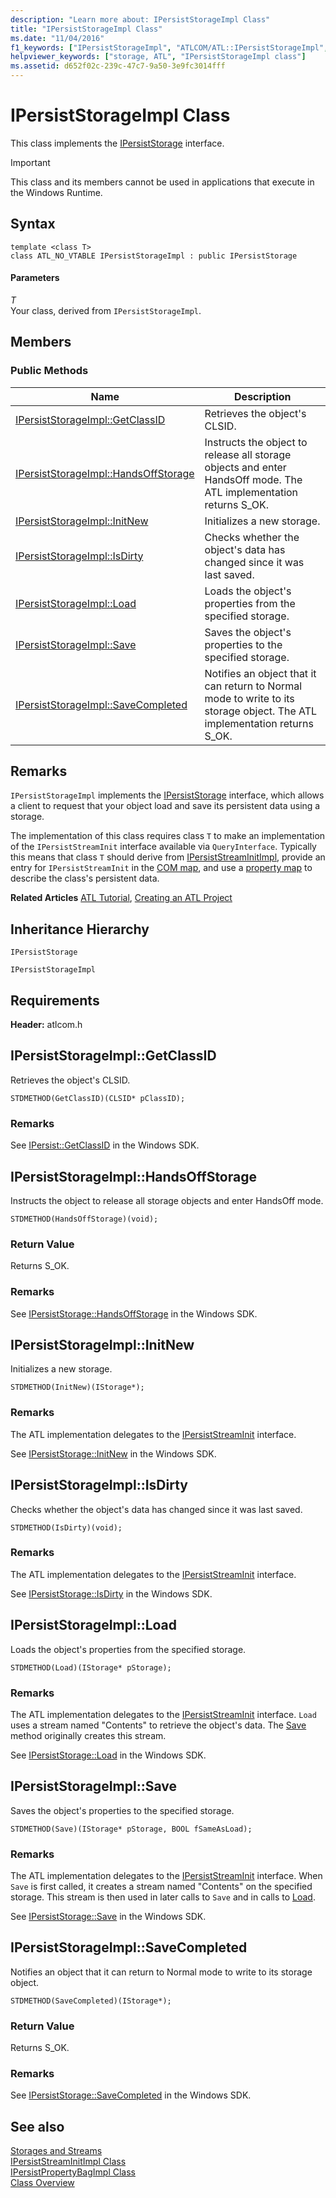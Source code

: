 ```yaml
---
description: "Learn more about: IPersistStorageImpl Class"
title: "IPersistStorageImpl Class"
ms.date: "11/04/2016"
f1_keywords: ["IPersistStorageImpl", "ATLCOM/ATL::IPersistStorageImpl", "ATLCOM/ATL::IPersistStorageImpl::GetClassID", "ATLCOM/ATL::IPersistStorageImpl::HandsOffStorage", "ATLCOM/ATL::IPersistStorageImpl::InitNew", "ATLCOM/ATL::IPersistStorageImpl::IsDirty", "ATLCOM/ATL::IPersistStorageImpl::Load", "ATLCOM/ATL::IPersistStorageImpl::Save", "ATLCOM/ATL::IPersistStorageImpl::SaveCompleted"]
helpviewer_keywords: ["storage, ATL", "IPersistStorageImpl class"]
ms.assetid: d652f02c-239c-47c7-9a50-3e9fc3014fff
---
```

# IPersistStorageImpl Class

This class implements the [IPersistStorage](/windows/win32/api/objidl/nn-objidl-ipersiststorage) interface.

> [!IMPORTANT]
> This class and its members cannot be used in applications that execute in the Windows Runtime.

## Syntax

```
template <class T>
class ATL_NO_VTABLE IPersistStorageImpl : public IPersistStorage
```

#### Parameters

*T*<br/>
Your class, derived from `IPersistStorageImpl`.

## Members

### Public Methods

|Name|Description|
|----------|-----------------|
|[IPersistStorageImpl::GetClassID](#getclassid)|Retrieves the object's CLSID.|
|[IPersistStorageImpl::HandsOffStorage](#handsoffstorage)|Instructs the object to release all storage objects and enter HandsOff mode. The ATL implementation returns S_OK.|
|[IPersistStorageImpl::InitNew](#initnew)|Initializes a new storage.|
|[IPersistStorageImpl::IsDirty](#isdirty)|Checks whether the object's data has changed since it was last saved.|
|[IPersistStorageImpl::Load](#load)|Loads the object's properties from the specified storage.|
|[IPersistStorageImpl::Save](#save)|Saves the object's properties to the specified storage.|
|[IPersistStorageImpl::SaveCompleted](#savecompleted)|Notifies an object that it can return to Normal mode to write to its storage object. The ATL implementation returns S_OK.|

## Remarks

`IPersistStorageImpl` implements the [IPersistStorage](/windows/win32/api/objidl/nn-objidl-ipersiststorage) interface, which allows a client to request that your object load and save its persistent data using a storage.

The implementation of this class requires class `T` to make an implementation of the `IPersistStreamInit` interface available via `QueryInterface`. Typically this means that class `T` should derive from [IPersistStreamInitImpl](../../atl/reference/ipersiststreaminitimpl-class.md), provide an entry for `IPersistStreamInit` in the [COM map](com-map-macros.md), and use a [property map](property-map-macros.md) to describe the class's persistent data.

**Related Articles** [ATL Tutorial](../../atl/active-template-library-atl-tutorial.md), [Creating an ATL Project](../../atl/reference/creating-an-atl-project.md)

## Inheritance Hierarchy

`IPersistStorage`

`IPersistStorageImpl`

## Requirements

**Header:** atlcom.h

## <a name="getclassid"></a> IPersistStorageImpl::GetClassID

Retrieves the object's CLSID.

```
STDMETHOD(GetClassID)(CLSID* pClassID);
```

### Remarks

See [IPersist::GetClassID](/windows/win32/api/objidl/nf-objidl-ipersist-getclassid) in the Windows SDK.

## <a name="handsoffstorage"></a> IPersistStorageImpl::HandsOffStorage

Instructs the object to release all storage objects and enter HandsOff mode.

```
STDMETHOD(HandsOffStorage)(void);
```

### Return Value

Returns S_OK.

### Remarks

See [IPersistStorage::HandsOffStorage](/windows/win32/api/objidl/nf-objidl-ipersiststorage-handsoffstorage) in the Windows SDK.

## <a name="initnew"></a> IPersistStorageImpl::InitNew

Initializes a new storage.

```
STDMETHOD(InitNew)(IStorage*);
```

### Remarks

The ATL implementation delegates to the [IPersistStreamInit](/windows/win32/api/ocidl/nn-ocidl-ipersiststreaminit) interface.

See [IPersistStorage::InitNew](/windows/win32/api/objidl/nf-objidl-ipersiststorage-initnew) in the Windows SDK.

## <a name="isdirty"></a> IPersistStorageImpl::IsDirty

Checks whether the object's data has changed since it was last saved.

```
STDMETHOD(IsDirty)(void);
```

### Remarks

The ATL implementation delegates to the [IPersistStreamInit](/windows/win32/api/ocidl/nn-ocidl-ipersiststreaminit) interface.

See [IPersistStorage::IsDirty](/windows/win32/api/objidl/nf-objidl-ipersiststorage-isdirty) in the Windows SDK.

## <a name="load"></a> IPersistStorageImpl::Load

Loads the object's properties from the specified storage.

```
STDMETHOD(Load)(IStorage* pStorage);
```

### Remarks

The ATL implementation delegates to the [IPersistStreamInit](/windows/win32/api/ocidl/nn-ocidl-ipersiststreaminit) interface. `Load` uses a stream named "Contents" to retrieve the object's data. The [Save](#save) method originally creates this stream.

See [IPersistStorage::Load](/windows/win32/api/objidl/nf-objidl-ipersiststorage-load) in the Windows SDK.

## <a name="save"></a> IPersistStorageImpl::Save

Saves the object's properties to the specified storage.

```
STDMETHOD(Save)(IStorage* pStorage, BOOL fSameAsLoad);
```

### Remarks

The ATL implementation delegates to the [IPersistStreamInit](/windows/win32/api/ocidl/nn-ocidl-ipersiststreaminit) interface. When `Save` is first called, it creates a stream named "Contents" on the specified storage. This stream is then used in later calls to `Save` and in calls to [Load](#load).

See [IPersistStorage::Save](/windows/win32/api/objidl/nf-objidl-ipersiststorage-save) in the Windows SDK.

## <a name="savecompleted"></a> IPersistStorageImpl::SaveCompleted

Notifies an object that it can return to Normal mode to write to its storage object.

```
STDMETHOD(SaveCompleted)(IStorage*);
```

### Return Value

Returns S_OK.

### Remarks

See [IPersistStorage::SaveCompleted](/windows/win32/api/objidl/nf-objidl-ipersiststorage-savecompleted) in the Windows SDK.

## See also

[Storages and Streams](/windows/win32/Stg/storages-and-streams)<br/>
[IPersistStreamInitImpl Class](../../atl/reference/ipersiststreaminitimpl-class.md)<br/>
[IPersistPropertyBagImpl Class](../../atl/reference/ipersistpropertybagimpl-class.md)<br/>
[Class Overview](../../atl/atl-class-overview.md)

